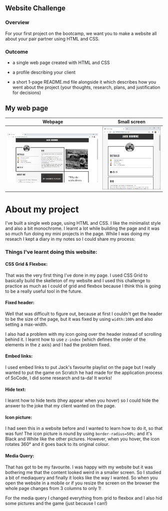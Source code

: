 
## Website Challenge

### Overview

For your first project on the bootcamp, we want you to make a website all about your pair partner using HTML and CSS.

### Outcome

- a single web page created with HTML and CSS

- a profile describing your client

- a short 1-page README.md file alongside it which describes how you went about the project (your thoughts, research, plans, and justification for decisions)

## My web page
  
| Webpage | Small screen |
|--|--|
| ![Page Full screen](https://github.com/SchoolOfCode/website-challenge-Archianne/blob/main/gallery/Website.PNG?raw=true) |![Page Mobile](https://github.com/SchoolOfCode/website-challenge-Archianne/blob/main/gallery/WebsiteQuery.PNG?raw=true)  |

# About my project

I've built a single web page, using HTML and CSS. I like the minimalist style and also a bit monochrome. I learnt a lot while building the page and it was so much fun doing my mini projects in the page. While I was doing my reseach I kept a diary in my notes so I could share my process:
 

### Things I've learnt doing this website:

#### CSS Grid & Flexbox:

That was the very first thing I've done in my page. I used CSS Grid to basically build the skelleton of my website and I used this challenge to practice as much as I could of grid and flexbox because I think this is going to be a really useful tool in the future.

#### Fixed header:

Well that was difficult to figure out, because at first I couldn't get the header to be the size of the page, but it was fixed by using `width:100%` and also setting a max-width.

I also had a problem with my icon going over the header instead of scrolling behind it. I learnt how to use `z-index` (which defines the order of the elements in the z axis) and I had the problem fixed.

#### Embed links:

I used embed links to put Jack's favourite playlist on the page but I really wanted to put the game on Scratch he had made for the application process of SoCode, I did some research and ta-da! It works!

#### Hide text:

I learnt how to hide texts (they appear when you hover) so I could hide the answer to the joke that my client wanted on the page.

#### Icon picture:

I had seen this in a website before and I wanted to learn how to do it, so that was fun! The icon picture is round by using `border-radius=50%;` and it's Black and White like the other pictures. However, when you hover, the icon rotates 360&deg; and it goes back to its original colour.

#### Media Query:

That has got to be my favourite. I was happy with my website but it was bothering me that the content looked weird in a smaller screen. So I studied a bit of mediaquery and finally it looks like the way I wanted. So when you open the website in a mobile or if you resize the screen on the browser the whole page changes from 3 columns to only 1!

For the media query I changed everything from grid to flexbox and I also hid some pictures and the game (just because I can!)